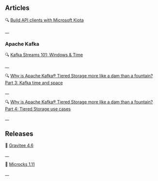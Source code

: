 ## Articles

🔍 [Build API clients with Microsoft Kiota](https://www.infoworld.com/article/3803379/build-api-clients-with-microsoft-kiota.html)

__

### Apache Kafka

🔍 [Kafka Streams 101: Windows & Time](https://www.responsive.dev/blog/windows-and-time-kafka-streams-101)

__

🔍 [Why is Apache Kafka® Tiered Storage more like a dam than a fountain? Part 3: Kafka time and space](https://www.instaclustr.com/blog/apache-kafka-tiered-storage-part-3/)

__

🔍 [Why is Apache Kafka® Tiered Storage more like a dam than a fountain? Part 4: Tiered Storage use cases](https://www.instaclustr.com/blog/apache-kafka-tiered-storage-part-4/)

__

## Releases

🚀 [Gravitee 4.6](https://www.gravitee.io/blog/gravitee-4.6-release-overview)

__

🚀 [Microcks 1.11](https://microcks.io/blog/microcks-1.11.0-release/)

__